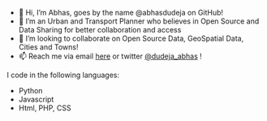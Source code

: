 - 👋 Hi, I’m Abhas, goes by the name @abhasdudeja on GitHub!
- 🌱 I’m an Urban and Transport Planner who believes in Open Source and Data Sharing for better collaboration and access
- 💞️ I’m looking to collaborate on Open Source Data, GeoSpatial Data, Cities and Towns! 
- 📫 Reach me via email [here](mailto:amdudeja@gmail.com) or twitter [@dudeja_abhas](https://twitter.com/dudeja_abhas)  !


I code in the following languages:
- Python
- Javascript
- Html, PHP, CSS

<!---
abhasdudeja/abhasdudeja is a ✨ special ✨ repository because its `README.md` (this file) appears on your GitHub profile.
You can click the Preview link to take a look at your changes.
--->
